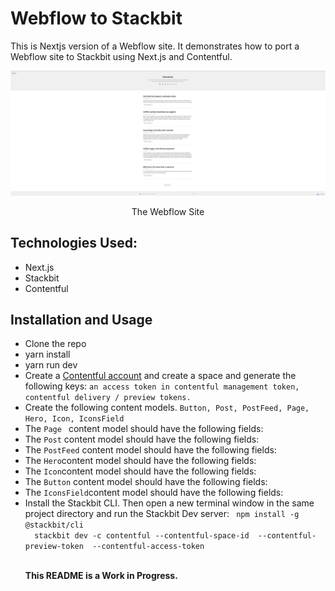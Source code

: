 # Webflow to Stackbit

This is Nextjs version of a Webflow site. It demonstrates how to port a Webflow site to Stackbit using Next.js and Contentful.

![](/docs/images/Screenshot%202022-09-23%20at%2011.27.10%20AM.png)


<p align="center">The Webflow Site</p>


## Technologies Used:

<ul>
<li>Next.js</li>
<li href="stackbit.com">Stackbit</li>
<li>Contentful</li>
</ul>

## Installation and Usage

<ul class="text-field">
<li> Clone the repo</li>
<li>yarn install</li>
<li>yarn run dev</li>
<li>Create a <a href="https://contentul.com">Contentful account</a> and create a space and generate the following keys: <code>an access token in contentful management token, contentful delivery / preview tokens.</code></li>
<li>Create the following content models. <code>Button, Post, PostFeed, Page, Hero, Icon, IconsField</code></li>
<li>The <code>Page </code> content model should have the following fields:</li>
<li>The <code>Post</code> content model should have the following fields:</li>
<li>The <code>PostFeed</code> content model should have the following fields:</li>
<li>The <code>Hero</code>content model should have the following fields:</li>
<li>The <code>Icon</code>content model should have the following fields:</li>
<li>The <code>Button</code> content model should have the following fields:</li>
<li>The <code>IconsField</code>content model should have the following fields:</li>
<li>Install the Stackbit CLI. Then open a new terminal window in the same project directory and run the Stackbit Dev server:
  <code> npm install -g @stackbit/cli
  stackbit dev -c contentful --contentful-space-id <space_id> --contentful-preview-token <preview_token> --contentful-access-token <access_token>
  </code>
</li>
</p>

<strong>This README is a Work in Progress.</strong>
